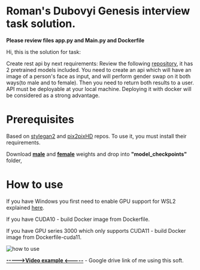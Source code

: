 # Roman's Dubovyi Genesis interview task solution.

**Please review files app.py and Main.py and Dockerfile**

Hi, this is the solution for task:

Create rest api by next requirements:
Review the following [repository](https://github.com/EvgenyKashin/stylegan2-distillation), it has 2 pretrained models included.
You need to create an api which will have an image of a person's face as input, and will perform gender swap on it both ways(to male and to female). Then you need to return both results to a user. API must be deployable at your local machine. Deploying it with docker will be considered as a strong advantage.

# Prerequisites
Based on [stylegan2](https://github.com/NVlabs/stylegan2) and [pix2pixHD](https://github.com/NVIDIA/pix2pixHD) repos. To use it, you must install their requirements.

Download **[male](https://drive.google.com/file/d/1-6J1CYLsIysk38X9DNN23lIcnvOr8aYh/view)** and **[female](https://drive.google.com/file/d/1frJERJr0WM_R38LnSFQ6XjGQtcXnLco1/view)** weights and drop into **"model_checkpoints"** folder,


# How to use
If you have Windows you first need to enable GPU support for WSL2 explained [here](https://docs.nvidia.com/cuda/wsl-user-guide/index.html).

If you have CUDA10 - build Docker image from Dockerfile.

If you have GPU series 3000 which only supports CUDA11 - build Docker image from Dockerfile-cuda11.

![how to use](https://i.ibb.co/gVLqFQK/Capture.png)

**[----->Video example <-----](https://drive.google.com/file/d/1r0HHL8LH5BvzXFSaF7DySfSCnN8gKVUr/view?usp=sharing)** - Google drive link of me using this soft.
